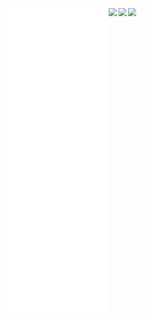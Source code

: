 <p>
<img align="left" src="https://github.com/Sciroccogti/Sciroccogti/blob/master/github-metrics.svg" width=40%/>
<img src="https://github-readme-stats.vercel.app/api?username=Sciroccogti&show_icons=true&theme=github_dark&count_private=true&line_height=25&hide_title=true"/>
<img src="https://github-readme-stats.vercel.app/api/top-langs/?username=Sciroccogti&layout=compact&theme=github_dark&hide=VHDL,ROFF,CUDA&langs_count=6&car_width=445"/>
<img src="https://github-readme-stats.vercel.app/api/wakatime?username=Sciroccogti&layout=compact&theme=github_dark"/>
</p>
<!-- ![Anurag's github stats](https://github-readme-stats.vercel.app/api?username=Sciroccogti&show_icons=true&theme=github_dark&count_private=true&line_height=25&hide_title=true)
![Top Langs](https://github-readme-stats.vercel.app/api/top-langs/?username=Sciroccogti&layout=compact&theme=github_dark&hide=VHDL,ROFF,CUDA&langs_count=6&card_width=445)
![Waka Time](https://github-readme-stats.vercel.app/api/wakatime?username=Sciroccogti&layout=compact&theme=github_dark) -->

<!-- ![Metrics](https://github.com/Sciroccogti/Sciroccogti/blob/master/github-metrics.svg) -->
